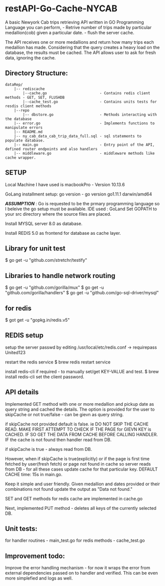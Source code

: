 # restAPI-Go-Cache-NYCAB
A basic Newyork Cab trips retrieving API written in GO Programming Language
you can perform,
    - Retrive number of trips made by particular medallion(cob) given a particular date.
    - flush the server cache.
    
The API receives one or more medallions and return how many trips each medallion has made.
Considering that the query creates a heavy load on the database, the results must be cached.
The API allows user to ask for fresh data, ignoring the cache.

Directory Structure:
--------------------
```
dataRep/
    |-- rediscache
        |--cache.go                        - Contains redis client methods - GET, SET, FLUSHDB
        |--cache_test.go                   - Contains units tests for resdis client methods
    |--repo
        |-- dbstore.go                     - Methods interacting with the database
    |-- error.go                           - Implements functions to manipulate errors
    |-- README.md
    |-- ny_cab_data_cab_trip_data_full.sql - sql statements to populate database.
    |-- main.go                            - Entry point of the API, defined router endpoints and also handlers
    |-- middleware.go                      - middleware methods like cache wrapper.
 ```

SETUP
-----
Local Machine I have used is macbookPro - Version 10.13.6

GoLang installment setup:
go version - go version go1.11.1 darwin/amd64

***ASSUMPTION*** : Go is requested to be the prmary programming language so I beleive the go setup must be available.
IDE used : GoLand
Set GOPATH to your src directory where the source files are placed.

Install MYSQL server 8.0 as database.

Install REDIS 5.0 as frontend for database as cache layer.

## Library for unit test
$ go get -u "github.com/stretchr/testify"

## Libraries to handle network routing
$ go get -u "github.com/gorilla/mux"
$ go get -u "github.com/gorilla/handlers"
$ go get -u "github.com/go-sql-driver/mysql"

## for redis
$ got get -u "gopkg.in/redis.v5"


REDIS setup
-----------
setup the server passwd by editing /usr/local/etc/redis.conf -> requirepass United123

restart the redis service
$ brew redis restart service

install redis-cli if required - to manually set/get KEY-VALUE and test.
$ brew install redis-cli
set the client password.

API details
-----------

Implemented GET method with one or more medallion and pickup date as query string and cached the details. 
The option is provided for the user to skipCache or not true/false - can be gievn as query string.

if skipCache not provided default is false. ie DO NOT SKIP THE CACHE READ. MAKE FIRST ATTEMPT TO CHECK IF THE PAGE for GIEVN KEY is CACHED. IF SO GET THE DATA FROM CACHE BEFORE CALLING HANDLER.
IF the cache is not found then handler read from DB.

if skipCache is true - always read from DB.

However, when if skipCache is true(explicitly) or if the page is first time fetched by user(fresh fetch) or page not found in cache so server reads from DB - for all these cases update cache for that particular key.
DEFAULT CACHE time: 15s in main.go.

Keep it simple and user friendly.
Given medallion and dates provided or their combinations not found update the output as "Data not found."

SET and GET methods for redis cache are implemented in cache.go

Next, implemented PUT method - deletes all keys of the currently selected DB.

Unit tests:
----------
for handler routines - main_test.go
for redis methods - cache_test.go


Improvement todo:
----------------
Improve the error handling mechanism - for now it wraps the error from external dependencies passed on to handler and verified.
This can be even more simplefied and logs as well.



